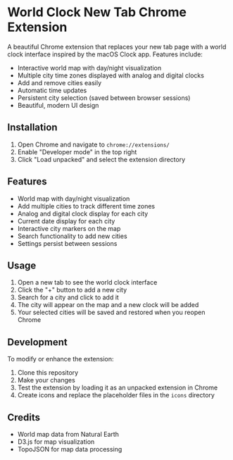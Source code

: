 # World Clock New Tab Chrome Extension

A beautiful Chrome extension that replaces your new tab page with a world clock interface inspired by the macOS Clock app. Features include:

- Interactive world map with day/night visualization
- Multiple city time zones displayed with analog and digital clocks
- Add and remove cities easily
- Automatic time updates
- Persistent city selection (saved between browser sessions)
- Beautiful, modern UI design

## Installation

1. Open Chrome and navigate to `chrome://extensions/`
2. Enable "Developer mode" in the top right
3. Click "Load unpacked" and select the extension directory

## Features

- World map with day/night visualization
- Add multiple cities to track different time zones
- Analog and digital clock display for each city
- Current date display for each city
- Interactive city markers on the map
- Search functionality to add new cities
- Settings persist between sessions

## Usage

1. Open a new tab to see the world clock interface
2. Click the "+" button to add a new city
3. Search for a city and click to add it
4. The city will appear on the map and a new clock will be added
5. Your selected cities will be saved and restored when you reopen Chrome

## Development

To modify or enhance the extension:

1. Clone this repository
2. Make your changes
3. Test the extension by loading it as an unpacked extension in Chrome
4. Create icons and replace the placeholder files in the `icons` directory

## Credits

- World map data from Natural Earth
- D3.js for map visualization
- TopoJSON for map data processing
